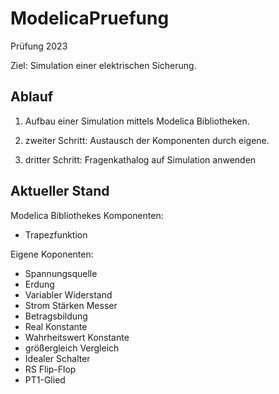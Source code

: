 # ModelicaPruefung

Prüfung 2023 

Ziel: Simulation einer elektrischen Sicherung.

## Ablauf

1. Aufbau einer Simulation mittels Modelica Bibliotheken.

1. zweiter Schritt: Austausch der Komponenten durch eigene.

1. dritter Schritt: Fragenkathalog auf Simulation anwenden

## Aktueller Stand

Modelica Bibliothekes Komponenten:
- Trapezfunktion


Eigene Koponenten:
- Spannungsquelle
- Erdung
- Variabler Widerstand
- Strom Stärken Messer
- Betragsbildung
- Real Konstante
- Wahrheitswert Konstante
- größergleich Vergleich
- Idealer Schalter
- RS Flip-Flop
- PT1-Glied
